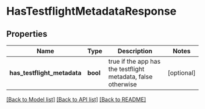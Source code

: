 # HasTestflightMetadataResponse

## Properties
Name | Type | Description | Notes
------------ | ------------- | ------------- | -------------
**has_testflight_metadata** | **bool** | true if the app has the testflight metadata, false otherwise | [optional] 

[[Back to Model list]](../README.md#documentation-for-models) [[Back to API list]](../README.md#documentation-for-api-endpoints) [[Back to README]](../README.md)

